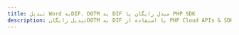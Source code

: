 ---title: تبدیل Word بهDIF، DOTM به DIF مبدل رایگان یا PHP SDKdescription: تبدیل رایگانDOTM به DIF با استفاده از PHP Cloud APIs & SDK. همچنین اسناد Microsoft Word و OpenOffice را در Cloud ایجاد، ویرایش و رندر کنید.---